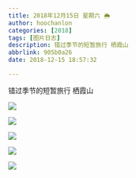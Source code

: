 ```yaml
---
title: 2018年12月15日 星期六 🌦
author: hoochanlon
categories: [2018]
tags: [图片日志]
description: 错过季节的短暂旅行 栖霞山
abbrlink: 905b0a26
date: 2018-12-15 18:57:32

---
```


错过季节的短暂旅行 栖霞山

![](https://images2.imgbox.com/41/aa/Xin3Zl5f_o.jpg)

![](https://images2.imgbox.com/27/36/Hk6WXScC_o.jpg)

![](https://images2.imgbox.com/22/42/tK5V1Y5b_o.jpg)

![](https://images2.imgbox.com/27/ae/E1E0PBFq_o.jpg)

![](https://images2.imgbox.com/86/ed/QgErzAx6_o.jpg)

